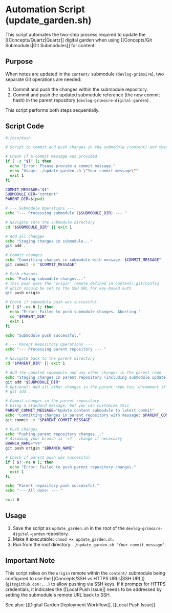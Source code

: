 # Automation Script (update_garden.sh)

This script automates the two-step process required to update the [[Concepts/Quartz|Quartz]] digital garden when using [[Concepts/Git Submodules|Git Submodules]] for content.

## Purpose

When notes are updated in the `content/` submodule (`devlog-grimoire`), two separate Git operations are needed:

1.  Commit and push the changes within the submodule repository.
2.  Commit and push the updated submodule reference (the new commit hash) in the parent repository (`devlog-grimoire-digital-garden`).

This script performs both steps sequentially.

## Script Code

```bash
#!/bin/bash

# Script to commit and push changes in the submodule (content) and then the parent repository.

# Check if a commit message was provided
if [ -z "$1" ]; then
  echo "Error: Please provide a commit message."
  echo "Usage: ./update_garden.sh \"Your commit message\""
  exit 1
fi

COMMIT_MESSAGE="$1"
SUBMODULE_DIR="content"
PARENT_DIR=$(pwd)

# --- Submodule Operations --- 
echo "--- Processing submodule ($SUBMODULE_DIR) --- "

# Navigate into the submodule directory
cd "$SUBMODULE_DIR" || exit 1

# Add all changes
echo "Staging changes in submodule..."
git add .

# Commit changes
echo "Committing changes in submodule with message: $COMMIT_MESSAGE"
git commit -m "$COMMIT_MESSAGE"

# Push changes
echo "Pushing submodule changes..."
# This push uses the 'origin' remote defined in content/.git/config
# which should be set to the SSH URL for key-based auth
git push origin

# Check if submodule push was successful
if [ $? -ne 0 ]; then
  echo "Error: Failed to push submodule changes. Aborting."
  cd "$PARENT_DIR"
  exit 1
fi

echo "Submodule push successful."

# --- Parent Repository Operations --- 
echo "--- Processing parent repository --- "

# Navigate back to the parent directory
cd "$PARENT_DIR" || exit 1

# Add the updated submodule and any other changes in the parent repo
echo "Staging changes in parent repository (including submodule update)..."
git add "$SUBMODULE_DIR"
# Optional: Add all other changes in the parent repo too. Uncomment if needed.
# git add .

# Commit changes in the parent repository
# Using a standard message, but you can customize this
PARENT_COMMIT_MESSAGE="Update content submodule to latest commit"
echo "Committing changes in parent repository with message: $PARENT_COMMIT_MESSAGE"
git commit -m "$PARENT_COMMIT_MESSAGE"

# Push changes
echo "Pushing parent repository changes..."
# Assuming your branch is 'v4', change if necessary
BRANCH_NAME="v4" 
git push origin "$BRANCH_NAME"

# Check if parent push was successful
if [ $? -ne 0 ]; then
  echo "Error: Failed to push parent repository changes."
  exit 1
fi

echo "Parent repository push successful."
echo "--- All done! --- "

exit 0
```

## Usage

1.  Save the script as `update_garden.sh` in the root of the `devlog-grimoire-digital-garden` repository.
2.  Make it executable: `chmod +x update_garden.sh`.
3.  Run from the root directory: `./update_garden.sh "Your commit message"`.

## Important Note

This script relies on the `origin` remote within the `content/` submodule being configured to use the [[Concepts/SSH vs HTTPS URLs|SSH URL]] (`git@github.com:...`) to allow pushing via SSH keys. If it prompts for HTTPS credentials, it indicates the [[Local Push Issue]] needs to be addressed by setting the submodule's remote URL back to SSH.

See also: [[Digital Garden Deployment Workflow]], [[Local Push Issue]]

